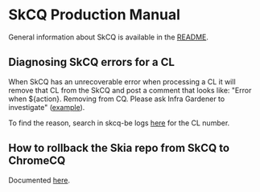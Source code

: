 # SkCQ Production Manual

General information about SkCQ is available in the [README](./README.md).

## Diagnosing SkCQ errors for a CL

When SkCQ has an unrecoverable error when processing a CL it will remove that CL
from the SkCQ and post a comment that looks like:
"Error when ${action}. Removing from CQ. Please ask Infra Gardener to investigate"
([example](https://skia-review.googlesource.com/c/skia/+/433180/1#message-85e2132acda4e84badaf5aff6e04162184e94ab9)).

To find the reason, search in skcq-be logs [here](https://pantheon.corp.google.com/logs/viewer?project=google.com:skia-corp&minLogLevel=500&resource=container&folder&organizationId=433637338589&expandAll=false&logName=projects%2Fgoogle.com:skia-corp%2Flogs%2Fskcq-be) for the CL number.

## How to rollback the Skia repo from SkCQ to ChromeCQ

Documented [here](https://docs.google.com/document/d/1x0K09xD_dtQnQ_WCJ3xYsJj64rVqybKAa5VBq-ZRi5E/edit?resourcekey=0-xbkxsZ1l5_XpH0PYIqulcg#heading=h.pvawa4dpv8hc).
